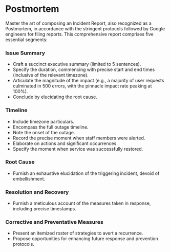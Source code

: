 # Postmortem

Master the art of composing an Incident Report, also recognized as a Postmortem, in accordance with the stringent protocols followed by Google engineers for filing reports. This comprehensive report comprises five essential segments:

### Issue Summary

- Craft a succinct executive summary (limited to 5 sentences).
- Specify the duration, commencing with precise start and end times (inclusive of the relevant timezone).
- Articulate the magnitude of the impact (e.g., a majority of user requests culminated in 500 errors, with the pinnacle impact rate peaking at 100%).
- Conclude by elucidating the root cause.

### Timeline

- Include timezone particulars.
- Encompass the full outage timeline.
- Note the onset of the outage.
- Record the precise moment when staff members were alerted.
- Elaborate on actions and significant occurrences.
- Specify the moment when service was successfully restored.

### Root Cause

- Furnish an exhaustive elucidation of the triggering incident, devoid of embellishment.

### Resolution and Recovery

- Furnish a meticulous account of the measures taken in response, including precise timestamps.

### Corrective and Preventative Measures

- Present an itemized roster of strategies to avert a recurrence.
- Propose opportunities for enhancing future response and prevention protocols.
